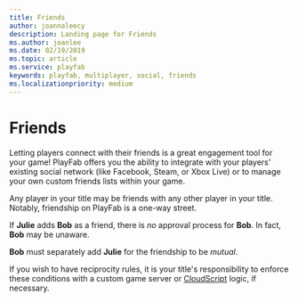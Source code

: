 ```yaml
---
title: Friends 
author: joannaleecy
description: Landing page for Friends 
ms.author: joanlee
ms.date: 02/19/2019
ms.topic: article
ms.service: playfab
keywords: playfab, multiplayer, social, friends
ms.localizationpriority: medium
---
```


# Friends

Letting players connect with their friends is a great engagement tool for your game! PlayFab offers you the ability to integrate with your players' existing social network (like Facebook, Steam, or Xbox Live) or to manage your own custom friends lists within your game.

Any player in your title may be friends with any other player in your title. Notably, friendship on PlayFab is a one-way street.

If **Julie** adds **Bob** as a friend, there is *no* approval process for **Bob**.  In fact, **Bob** may be unaware.

**Bob** must separately add **Julie** for the friendship to be *mutual*.

If you wish to have reciprocity rules, it is your title's responsibility to enforce these conditions with a custom game server or [CloudScript](../../automation/cloudscript/index.md) logic, if necessary.